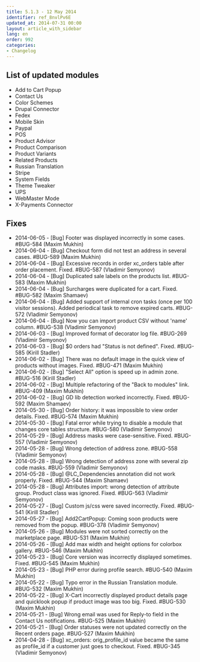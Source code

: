 ```yaml
---
title: 5.1.3 - 12 May 2014
identifier: ref_8nvlPv6E
updated_at: 2014-07-31 00:00
layout: article_with_sidebar
lang: en
order: 992
categories:
- Changelog
---
```


## List of updated modules

*   Add to Cart Popup
*   Contact Us
*   Color Schemes
*   Drupal Connector
*   Fedex
*   Mobile Skin
*   Paypal
*   POS
*   Product Advisor
*   Product Comparison
*   Product Variants
*   Related Products
*   Russian Translation
*   Stripe
*   System Fields
*   Theme Tweaker
*   UPS
*   WebMaster Mode
*   X-Payments Connector

## Fixes

*   2014-06-05 - [Bug] Footer was displayed incorrectly in some cases. #BUG-584 (Maxim Mukhin)
*   2014-06-04 - [Bug] Checkout form did not test an address in several cases. #BUG-589 (Maxim Mukhin)
*   2014-06-04 - [Bug] Excessive records in order xc_orders table after order placement. Fixed. #BUG-587 (Vladimir Semyonov)
*   2014-06-04 - [Bug] Duplicated sale labels on the products list. #BUG-583 (Maxim Mukhin)
*   2014-06-04 - [Bug] Surcharges were duplicated for a cart. Fixed. #BUG-582 (Maxim Shamaev)
*   2014-06-04 - [Bug] Added support of internal cron tasks (once per 100 visitor sessions). Added periodical task to remove expired carts. #BUG-572 (Vladimir Semyonov)
*   2014-06-04 - [Bug] Now you can import product CSV without 'name' column. #BUG-538 (Vladimir Semyonov)
*   2014-06-03 - [Bug] Improved format of decorator log file. #BUG-269 (Vladimir Semyonov)
*   2014-06-03 - [Bug] $0 orders had "Status is not defined". Fixed. #BUG-585 (Kirill Stadler)
*   2014-06-02 - [Bug] There was no default image in the quick view of products without images. Fixed. #BUG-471 (Maxim Mukhin)
*   2014-06-02 - [Bug] "Select All" option is speed up in admin zone. #BUG-516 (Kirill Stadler)
*   2014-06-02 - [Bug] Multiple refactoring of the "Back to modules" link. #BUG-409 (Maxim Mukhin)
*   2014-06-02 - [Bug] GD lib detection worked incorrectly. Fixed. #BUG-592 (Maxim Shamaev)
*   2014-05-30 - [Bug] Order history: it was impossible to view order details. Fixed. #BUG-574 (Maxim Mukhin)
*   2014-05-30 - [Bug] Fatal error while trying to disable a module that changes core tables structure. #BUG-580 (Vladimir Semyonov)
*   2014-05-29 - [Bug] Address masks were case-sensitive. Fixed. #BUG-557 (Vladimir Semyonov)
*   2014-05-28 - [Bug] Wrong detection of address zone. #BUG-558 (Vladimir Semyonov)
*   2014-05-28 - [Bug] Wrong detection of address zone with several zip code masks. #BUG-559 (Vladimir Semyonov)
*   2014-05-28 - [Bug] @LC_Dependencies annotation did not work properly. Fixed. #BUG-544 (Maxim Shamaev)
*   2014-05-28 - [Bug] Attributes import: wrong detection of attribute group. Product class was ignored. Fixed. #BUG-563 (Vladimir Semyonov)
*   2014-05-27 - [Bug] Custom js/css were saved incorrectly. Fixed. #BUG-541 (Kirill Stadler)
*   2014-05-27 - [Bug] Add2CartPopup: Coming soon products were removed from the popup. #BUG-378 (Vladimir Semyonov)
*   2014-05-26 - [Bug] Modules were not sorted correctly on the marketplace page. #BUG-531 (Maxim Mukhin)
*   2014-05-26 - [Bug] Add max width and height options for colorbox gallery. #BUG-546 (Maxim Mukhin)
*   2014-05-23 - [Bug] Core version was incorrectly displayed sometimes. Fixed. #BUG-545 (Maxim Mukhin)
*   2014-05-23 - [Bug] PHP error during profile search. #BUG-540 (Maxim Mukhin)
*   2014-05-22 - [Bug] Typo error in the Russian Translation module. #BUG-532 (Maxim Mukhin)
*   2014-05-22 - [Bug] X-Cart incorrectly displayed product details page and quicklook popup if product image was too big. Fixed. #BUG-530 (Maxim Mukhin)
*   2014-05-21 - [Bug] Wrong email was used for Reply-to field in the Contact Us notifications. #BUG-525 (Maxim Mukhin)
*   2014-05-21 - [Bug] Order statuses were not updated correctly on the Recent orders page. #BUG-527 (Maxim Mukhin)
*   2014-04-28 - [Bug] xc_orders: orig_profile_id value became the same as profile_id if a customer just goes to checkout. Fixed. #BUG-345 (Vladimir Semyonov)